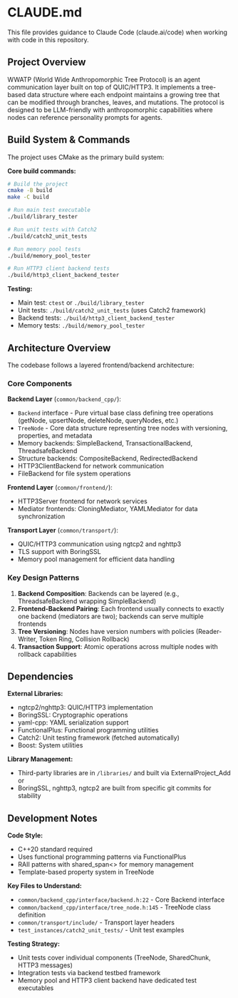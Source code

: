 # CLAUDE.md

This file provides guidance to Claude Code (claude.ai/code) when working with code in this repository.

## Project Overview

WWATP (World Wide Anthropomorphic Tree Protocol) is an agent communication layer built on top of QUIC/HTTP3. It implements a tree-based data structure where each endpoint maintains a growing tree that can be modified through branches, leaves, and mutations. The protocol is designed to be LLM-friendly with anthropomorphic capabilities where nodes can reference personality prompts for agents.

## Build System & Commands

The project uses CMake as the primary build system:

**Core build commands:**
```bash
# Build the project
cmake -B build
make -C build

# Run main test executable
./build/library_tester

# Run unit tests with Catch2
./build/catch2_unit_tests

# Run memory pool tests
./build/memory_pool_tester

# Run HTTP3 client backend tests
./build/http3_client_backend_tester
```

**Testing:**
- Main test: `ctest` or `./build/library_tester` 
- Unit tests: `./build/catch2_unit_tests` (uses Catch2 framework)
- Backend tests: `./build/http3_client_backend_tester`
- Memory tests: `./build/memory_pool_tester`

## Architecture Overview

The codebase follows a layered frontend/backend architecture:

### Core Components

**Backend Layer** (`common/backend_cpp/`):
- `Backend` interface - Pure virtual base class defining tree operations (getNode, upsertNode, deleteNode, queryNodes, etc.)
- `TreeNode` - Core data structure representing tree nodes with versioning, properties, and metadata
- Memory backends: SimpleBackend, TransactionalBackend, ThreadsafeBackend
- Structure backends: CompositeBackend, RedirectedBackend  
- HTTP3ClientBackend for network communication
- FileBackend for file system operations

**Frontend Layer** (`common/frontend/`):
- HTTP3Server frontend for network services
- Mediator frontends: CloningMediator, YAMLMediator for data synchronization

**Transport Layer** (`common/transport/`):
- QUIC/HTTP3 communication using ngtcp2 and nghttp3
- TLS support with BoringSSL
- Memory pool management for efficient data handling

### Key Design Patterns

1. **Backend Composition**: Backends can be layered (e.g., ThreadsafeBackend wrapping SimpleBackend)
2. **Frontend-Backend Pairing**: Each frontend usually connects to exactly one backend (mediators are two); backends can serve multiple frontends
3. **Tree Versioning**: Nodes have version numbers with policies (Reader-Writer, Token Ring, Collision Rollback)
4. **Transaction Support**: Atomic operations across multiple nodes with rollback capabilities

## Dependencies

**External Libraries:**
- ngtcp2/nghttp3: QUIC/HTTP3 implementation
- BoringSSL: Cryptographic operations
- yaml-cpp: YAML serialization support
- FunctionalPlus: Functional programming utilities
- Catch2: Unit testing framework (fetched automatically)
- Boost: System utilities

**Library Management:**
- Third-party libraries are in `/libraries/` and built via ExternalProject_Add or
- BoringSSL, nghttp3, ngtcp2 are built from specific git commits for stability

## Development Notes

**Code Style:**
- C++20 standard required
- Uses functional programming patterns via FunctionalPlus
- RAII patterns with shared_span<> for memory management
- Template-based property system in TreeNode

**Key Files to Understand:**
- `common/backend_cpp/interface/backend.h:22` - Core Backend interface
- `common/backend_cpp/interface/tree_node.h:145` - TreeNode class definition
- `common/transport/include/` - Transport layer headers
- `test_instances/catch2_unit_tests/` - Unit test examples

**Testing Strategy:**
- Unit tests cover individual components (TreeNode, SharedChunk, HTTP3 messages)
- Integration tests via backend testbed framework
- Memory pool and HTTP3 client backend have dedicated test executables
